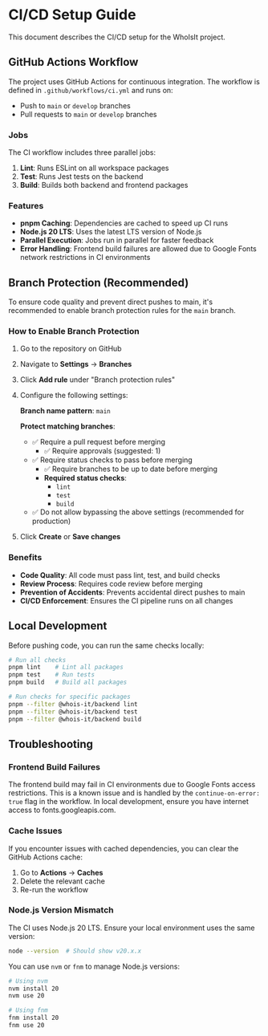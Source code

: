 # CI/CD Setup Guide

This document describes the CI/CD setup for the WhoIsIt project.

## GitHub Actions Workflow

The project uses GitHub Actions for continuous integration. The workflow is defined in `.github/workflows/ci.yml` and runs on:

- Push to `main` or `develop` branches
- Pull requests to `main` or `develop` branches

### Jobs

The CI workflow includes three parallel jobs:

1. **Lint**: Runs ESLint on all workspace packages
2. **Test**: Runs Jest tests on the backend
3. **Build**: Builds both backend and frontend packages

### Features

- **pnpm Caching**: Dependencies are cached to speed up CI runs
- **Node.js 20 LTS**: Uses the latest LTS version of Node.js
- **Parallel Execution**: Jobs run in parallel for faster feedback
- **Error Handling**: Frontend build failures are allowed due to Google Fonts network restrictions in CI environments

## Branch Protection (Recommended)

To ensure code quality and prevent direct pushes to main, it's recommended to enable branch protection rules for the `main` branch.

### How to Enable Branch Protection

1. Go to the repository on GitHub
2. Navigate to **Settings** → **Branches**
3. Click **Add rule** under "Branch protection rules"
4. Configure the following settings:

   **Branch name pattern**: `main`

   **Protect matching branches**:
   - ✅ Require a pull request before merging
     - ✅ Require approvals (suggested: 1)
   - ✅ Require status checks to pass before merging
     - ✅ Require branches to be up to date before merging
     - **Required status checks**:
       - `lint`
       - `test`
       - `build`
   - ✅ Do not allow bypassing the above settings (recommended for production)

5. Click **Create** or **Save changes**

### Benefits

- **Code Quality**: All code must pass lint, test, and build checks
- **Review Process**: Requires code review before merging
- **Prevention of Accidents**: Prevents accidental direct pushes to main
- **CI/CD Enforcement**: Ensures the CI pipeline runs on all changes

## Local Development

Before pushing code, you can run the same checks locally:

```bash
# Run all checks
pnpm lint    # Lint all packages
pnpm test    # Run tests
pnpm build   # Build all packages

# Run checks for specific packages
pnpm --filter @whois-it/backend lint
pnpm --filter @whois-it/backend test
pnpm --filter @whois-it/backend build
```

## Troubleshooting

### Frontend Build Failures

The frontend build may fail in CI environments due to Google Fonts access restrictions. This is a known issue and is handled by the `continue-on-error: true` flag in the workflow. In local development, ensure you have internet access to fonts.googleapis.com.

### Cache Issues

If you encounter issues with cached dependencies, you can clear the GitHub Actions cache:

1. Go to **Actions** → **Caches**
2. Delete the relevant cache
3. Re-run the workflow

### Node.js Version Mismatch

The CI uses Node.js 20 LTS. Ensure your local environment uses the same version:

```bash
node --version  # Should show v20.x.x
```

You can use `nvm` or `fnm` to manage Node.js versions:

```bash
# Using nvm
nvm install 20
nvm use 20

# Using fnm
fnm install 20
fnm use 20
```
